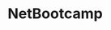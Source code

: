 # NetBootcamp     
     
    
    
            
      
       
         
      
   
   
  
  
  
 
 
